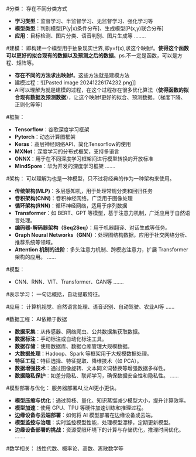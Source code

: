 #分类： 存在不同分类方式
 - **学习类型**：监督学习、半监督学习、无监督学习、强化学习等
 - **模型类型**：判别模型[P(y|x)条件分布]、生成模型[P(x,y)联合分布]
 - **应用**：目标检测、图片分类、语音判别、图片生成等
  ........
  
#建模： 即构建一个模型用于抽象现实世界,即y=f(x),求这个映射f。**使得这个函数可以更好的拟合现有的数据以及预测之后的数据**。ps.不一定是函数，可以是方程、矩阵等。
- **存在不同的方法求出映射f**。这些方法就是建模方法
- 建模过程：![[Pasted image 20241226174232.png]]
- AI可以理解为就是建模的过程，在这个过程存在很多优化算法（**使得函数的拟合现有数据及预测数据**），让这个映射f更好的拟合、预测数据。（梯度下降、正则化等等）

#框架： 
- **Tensorflow**：谷歌深度学习框架
- **Pytorch**：动态计算图框架
- **Keras**：高层神经网络API、简化Tensorflow的使用
- **MXNet**：深度学习的分布式框架，支持多语言
- **ONNX**：用于在不同深度学习框架间进行模型转换的开放标准
- **MindSpore**：华为开发的深度学习框架
 .......
 
#架构： 可以理解为也是一种模型，只不过将经典的作为一种架构来使用。
- **传统架构(MLP)**：多层感知机，用于处理常规分类和回归任务
- **卷积架构(CNN)**：卷积神经网络，广泛用于图像处理
- **循环架构(RNN)**：循环神经网络，适用于序列数据
- **Transformer**：如 BERT、GPT 等模型，基于注意力机制，广泛应用于自然语言处理。
- **编码器-解码器架构（Seq2Seq）**：用于机器翻译、对话生成等任务。
- **Graph Neural Networks（GNN）**：处理图结构数据，应用于社交网络分析、推荐系统等领域。
- **Attention 机制的进阶**：多头注意力机制、跨模态注意力，扩展 Transformer 架构的应用。
......

#模型： 
- CNN、RNN、VIT、Transformer、GAN等
.......

#表示学习： 一句话概括，自动提取特征。

#应用： 计算机视觉、自然语言处理、语音识别、自动驾驶、农业AI等
......

#数据工程： AI依赖于数据
- **数据采集**：从传感器、网络爬虫、公共数据集获取数据。
- **数据标注**：手动标注或自动化标注工具。
- **数据存储**：使用数据库、数据仓库管理大规模数据。
- **大数据处理**：Hadoop、Spark 等框架用于大规模数据处理。
- **特征工程**：特征选择、特征提取、降维技术（如 PCA）。
- **数据增强技术**：通过图像旋转、文本同义词替换等增强数据多样性。
- **数据隐私保护**：如差分隐私、联邦学习，确保数据安全性和隐私性。
......

#模型部署与优化： 服务器部署AI,让AI更小更快。
- **模型压缩与优化**：通过剪枝、量化、知识蒸馏减少模型大小，提升计算效率。
- **模型加速**：使用 GPU、TPU 等硬件加速训练和推理过程。
- **边缘设备与云端部署**：如何将 AI 模型部署在边缘设备或云端。
- **模型监控与治理**：实时监控模型性能，处理模型漂移，定期更新模型。
- **边缘设备部署的挑战**：资源受限环境下的计算与存储优化，推理时间优化。
.......

#数学相关： 线性代数、概率论、高数、离散数学等
